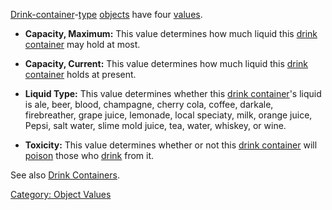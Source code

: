 [Drink-container](:Category:_Drink_Containers.md "wikilink")-[type](:Category:_Object_Types.md "wikilink")
[objects](:Category:_Objects.md "wikilink") have four
[values](:Category:_Object_Values.md "wikilink").

-   **Capacity, Maximum:** This value determines how much liquid this
    [drink container](:Category:_Drink_Containers.md "wikilink") may
    hold at most.

<!-- -->

-   **Capacity, Current:** This value determines how much liquid this
    [drink container](:Category:_Drink_Containers.md "wikilink") holds
    at present.

<!-- -->

-   **Liquid Type:** This value determines whether this [drink
    container](:Category:_Drink_Containers.md "wikilink")'s liquid is
    ale, beer, blood, champagne, cherry cola, coffee, darkale,
    firebreather, grape juice, lemonade, local speciaty, milk, orange
    juice, Pepsi, salt water, slime mold juice, tea, water, whiskey, or
    wine.

<!-- -->

-   **Toxicity:** This value determines whether or not this [drink
    container](:Category:_Drink_Containers.md "wikilink") will
    [poison](Poison_(spell).md "wikilink") those who
    [drink](Drink.md "wikilink") from it.

See also [Drink Containers](:Category:_Drink_Containers.md "wikilink").

[Category: Object Values](Category:_Object_Values "wikilink")
